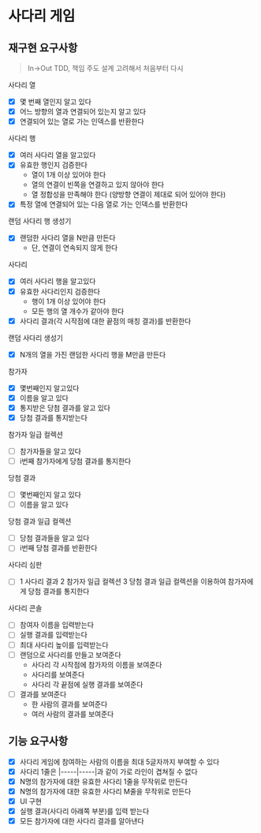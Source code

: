 # 사다리 게임

## 재구현 요구사항

> In->Out TDD, 책임 주도 설계 고려해서 처음부터 다시

사다리 열
- [X] 몇 번째 열인지 알고 있다
- [X] 어느 방향의 열과 연결되어 있는지 알고 있다
- [X] 연결되어 있는 열로 가는 인덱스를 반환한다

사다리 행
- [X] 여러 사다리 열을 알고있다
- [X] 유효한 행인지 검증한다
  - 열이 1개 이상 있어야 한다
  - 열의 연결이 빈쪽을 연결하고 있지 않아야 한다
  - 열 정합성을 만족해야 한다 (양방향 연결이 제대로 되어 있어야 한다)
- [X] 특정 열에 연결되어 있는 다음 열로 가는 인덱스를 반환한다

랜덤 사다리 행 생성기
- [X] 랜덤한 사다리 열을 N만큼 만든다
    - 단, 연결이 연속되지 않게 한다

사다리
- [X] 여러 사다리 행을 알고있다
- [X] 유효한 사다리인지 검증한다
  - 행이 1개 이상 있어야 한다
  - 모든 행의 열 개수가 같아야 한다
- [X] 사다리 결과(각 시작점에 대한 끝점의 매칭 결과)를 반환한다

랜덤 사다리 생성기
- [X] N개의 열을 가진 랜덤한 사다리 행을 M만큼 만든다

참가자
- [X] 몇번째인지 알고있다
- [X] 이름을 알고 있다
- [X] 통지받은 당첨 결과를 알고 있다
- [X] 당첨 결과를 통지받는다

참가자 일급 컬렉션
- [ ] 참가자들을 알고 있다
- [ ] i번째 참가자에게 당첨 결과를 통지한다

당첨 결과
- [ ] 몇번째인지 알고 있다
- [ ] 이름을 알고 있다

당첨 결과 일급 컬렉션
- [ ] 당첨 결과들을 알고 있다
- [ ] i번째 당첨 결과를 반환한다

사다리 심판
- [ ] 1 사다리 결과 2 참가자 일급 컬렉션 3 당첨 결과 일급 컬렉션을 이용하여 참가자에게 당첨 결과를 통지한다

사다리 콘솔
- [ ] 참여자 이름을 입력받는다
- [ ] 실행 결과를 입력받는다
- [ ] 최대 사다리 높이를 입력받는다
- [ ] 랜덤으로 사다리를 만들고 보여준다
  - 사다리 각 시작점에 참가자의 이름을 보여준다
  - 사다리를 보여준다
  - 사다리 각 끝점에 실행 결과를 보여준다
- [ ] 결과를 보여준다
  - 한 사람의 결과를 보여준다
  - 여러 사람의 결과를 보여준다

## 기능 요구사항

- [X] 사다리 게임에 참여하는 사람의 이름을 최대 5글자까지 부여할 수 있다
- [X] 사다리 1줄은 |-----|-----|과 같이 가로 라인이 겹쳐질 수 없다
- [X] N명의 참가자에 대한 유효한 사다리 1줄을 무작위로 만든다
- [X] N명의 참가자에 대한 유효한 사다리 M줄을 무작위로 만든다
- [X] UI 구현
- [X] 실행 결과(사다리 아럐쪽 부분)를 입력 받는다
- [X] 모든 참가자에 대한 사다리 결과를 알아낸다

